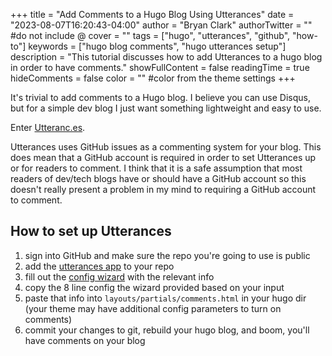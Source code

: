 +++
title = "Add Comments to a Hugo Blog Using Utterances"
date = "2023-08-07T16:20:43-04:00"
author = "Bryan Clark"
authorTwitter = "" #do not include @
cover = ""
tags = ["hugo", "utterances", "github", "how-to"]
keywords = ["hugo blog comments", "hugo utterances setup"]
description = "This tutorial discusses how to add Utterances to a hugo blog in order to have comments."
showFullContent = false
readingTime = true
hideComments = false
color = "" #color from the theme settings
+++

It's trivial to add comments to a Hugo blog. I believe you can use Disqus, but for a simple dev blog I just want something lightweight and easy to use.

Enter [Utteranc.es](https://utteranc.es).

Utterances uses GitHub issues as a commenting system for your blog. This does mean that a GitHub account is required in order to set Utterances up or for readers to comment. I think that it is a safe assumption that most readers of dev/tech blogs have or should have a GitHub account so this doesn't really present a problem in my mind to requiring a GitHub account to comment.

## How to set up Utterances

1. sign into GitHub and make sure the repo you're going to use is public
1. add the [utterances app](https://github.com/apps/utterances) to your repo
1. fill out the [config wizard](https://utteranc.es/index#configuration) with the relevant info
1. copy the 8 line config the wizard provided based on your input
1. paste that info into `layouts/partials/comments.html` in your hugo dir (your theme may have additional config parameters to turn on comments)
1. commit your changes to git, rebuild your hugo blog, and boom, you'll have comments on your blog
